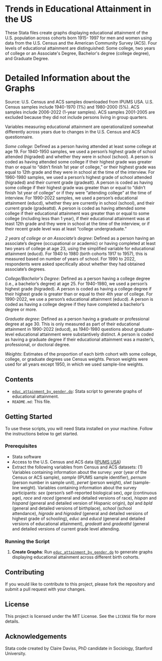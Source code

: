 # Trends in Educational Attainment in the US

These Stata files create graphs displaying educational attainment of the U.S. population across cohorts born 1915- 1997 for men and women using data from the U.S. Census and the American Community Survey (ACS). Four levels of educational attainment are distinguished: Some college, two years of college or an Associate's Degree, Bachelor's degree (college degree), and Graduate Degree. 

# Detailed Information about the Graphs
Source: U.S. Census and ACS samples downloaded from IPUMS USA. U.S. Census samples include 1940-1970 (1%) and 1980-2000 (5%). ACS samples include 2006-2022 (1-year samples). ACS samples 2001-2005 are excluded because they did not include persons living in group quarters. 

Variables measuring educational attainment are operationalized somewhat differently across years due to changes in the U.S. Census and ACS questionnaire. 

*Some college*: Defined as a person having attended at least some college at age 19. For 1940-1950 samples, we used a person’s highest grade of school attended (higraded) and whether they were in school (school). A person is coded as having attended some college if their highest grade was greater than or equal to “didn’t finish 1st year of college,” or their highest grade was equal to 12th grade and they were in school at the time of the interview. For 1960-1980 samples, we used a person’s highest grade of school attended (higraded) and their current grade (gradeatt). A person is coded as having some college if their highest grade was greater than or equal to “didn’t finish 1st year of college” or if they were “attending college” at the time of interview. For 1990-2022 samples, we used a person’s educational attainment (educd), whether they are currently in school (school), and their current grade (gradeattd). A person is coded as having attended some college if their educational attainment was greater than or equal to some college (including less than 1 year), if their educational attainment was at least 12th grade and they were in school at the time of the interview, or if their recent grade level was at least “college undergraduate.”

*2 years of college or an Associate’s degree*: Defined as a person having an associate’s degree (occupational or academic) or having completed at least two years of college at age 23, using the simplified variable for educational attainment (educd). For 1940 to 1980 (birth cohorts 1917 to 1957), this is measured based on number of years of school. For 1990 to 2022, respondents were asked specifically about whether they had obtained associate’s degrees.

*College/Bachelor's Degree*: Defined as a person having a college degree (i.e., a bachelor’s degree) at age 25. For 1940-1980, we used a person’s highest grade (higraded). A person is coded as having a college degree if their highest grade is greater than or equal to their 4th year of college. For 1990-2022, we use a person’s educational attainment (educd). A person is coded as having a college degree if they have completed a bachelor’s degree or more. 

*Graduate degree*: Defined as a person having a graduate or professional degree at age 30. This is only measured as part of their educational attainment in 1990-2022 (educd), as 1940-1980 questions about graduate-level educational attainment were substantively distinct. A person is coded as having a graduate degree if their educational attainment was a master’s, professional, or doctoral degree. 

*Weights*: Estimates of the proportion of each birth cohort with some college, college, or graduate degrees use Census weights. Person weights were used for all years except 1950, in which we used sample-line weights.


## Contents

- [`educ_attainment_by_gender.do`](educ_attainment_by_gender.do): Stata script to generate graphs of educational attainment.
- `README.md`: This file.

## Getting Started

To use these scripts, you will need Stata installed on your machine. Follow the instructions below to get started.

### Prerequisites

- Stata software
- Access to the U.S. Census and ACS data ([IPUMS USA](https://usa.ipums.org/usa/))
- Extract the following variables from Census and ACS datasets: (1) Variables containing information about the survey: *year* (year of the Census or ACS sample), *sample* (IPUMS sample identifier), *pernum* (person number in sample unit), *perwt* (person weight), *slwt* (sample-line weight). Variables containing information about the survey participants: *sex* (person’s self-reported biological sex), *age* (continuous age), *race* and *raced* (general and detailed versions of race), *hispan* and *hispand* (general and detailed version of Hispanic origin), *bpl* and *bpld* (general and detailed versions of birthplace), *school* (school attendance), *higrade* and *higraded* (general and detailed versions of highest grade of schooling), *educ* and *educd* (general and detailed versions of educational attainment), *gradeatt* and *gradeattd* (general and detailed versions of current grade level attending.

### Running the Script

1. **Create Graphs**: Run [`educ_attainment_by_gender.do`](educ_attainment_by_gender.do) to generate graphs displaying educational attainment across different birth cohorts.

## Contributing

If you would like to contribute to this project, please fork the repository and submit a pull request with your changes. 

## License

This project is licensed under the MIT License. See the `LICENSE` file for more details.

## Acknowledgements

Stata code created by Claire Daviss, PhD candidate in Sociology, Stanford University.
